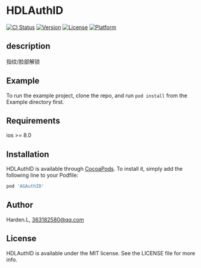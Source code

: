 # HDLAuthID

[![CI Status](https://img.shields.io/travis/Harden.L/HDLAuthID.svg?style=flat)](https://travis-ci.org/chasel/HDLAuthID)
[![Version](https://img.shields.io/cocoapods/v/HDLAuthID.svg?style=flat)](https://cocoapods.org/pods/HDLAuthID)
[![License](https://img.shields.io/cocoapods/l/HDLAuthID.svg?style=flat)](https://cocoapods.org/pods/HDLAuthID)
[![Platform](https://img.shields.io/cocoapods/p/HDLAuthID.svg?style=flat)](https://cocoapods.org/pods/HDLAuthID)

## description

指纹/脸部解锁

## Example

To run the example project, clone the repo, and run `pod install` from the Example directory first.

## Requirements

ios >= 8.0

## Installation

HDLAuthID is available through [CocoaPods](https://cocoapods.org). To install
it, simply add the following line to your Podfile:

```ruby
pod 'AGAuthID'
```

## Author

Harden.L, 363182580@qq.com

## License

HDLAuthID is available under the MIT license. See the LICENSE file for more info.

